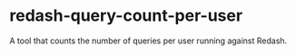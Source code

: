 # redash-query-count-per-user
A tool that counts the number of queries per user running against Redash.
